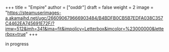 +++
title = "Empire"
author = ["oxddr"]
draft = false
weight = 2
image = "https://steamuserimages-a.akamaihd.net/ugc/266090679666903484/B4BDFB0CB5B7EDFA038C357C4462EA745691E72F/?imw=512&imh=341&ima=fit&impolicy=Letterbox&imcolor=%23000000&letterbox=true"
+++

in progress
